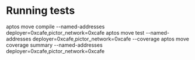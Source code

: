 # Running tests
aptos move compile --named-addresses deployer=0xcafe,pictor_network=0xcafe
aptos move test --named-addresses deployer=0xcafe,pictor_network=0xcafe --coverage
aptos move coverage summary --named-addresses deployer=0xcafe,pictor_network=0xcafe